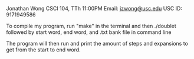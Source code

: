 Jonathan Wong
CSCI 104, TTh 11:00PM
Email: jzwong@usc.edu
USC ID: 9171949586

To compile my program, run "make" in the terminal and then ./doublet followed by start word, end word, and .txt bank file in command line

The program will then run and print the amount of steps and expansions to get from the start to end word.